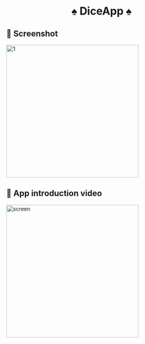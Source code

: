 <h1 align="center"> ♠️ DiceApp ♠️ </h1>
 
## 📸 Screenshot
  
<img width="350" alt="1" src="https://github.com/sedatbarlin/DiceApp/assets/71966913/fa861d57-e00f-41dc-bcf9-bacf6faf329c">

  
## 🎥 App introduction video

<img width="350" alt="screen" src="https://github.com/sedatbarlin/DiceApp/assets/71966913/6cc00d41-a7be-4974-809c-623145b404da">
